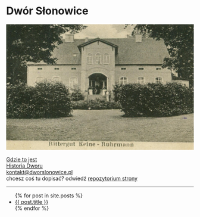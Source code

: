 # Dwór Słonowice

![Dwór dawno temu](Słonowice-pałac-Keine-Ruhrmann.jpg)

[Gdzie to jest](https://maps.app.goo.gl/pCdz4rifPREEBpEn9)  
[Historia Dworu](historia.md)  
<kontakt@dworslonowice.pl>  
chcesz coś tu dopisać? odwiedź [repozytorium strony](https://github.com/SupraSummus/dworslonowice)  

---

<ul>
  {% for post in site.posts %}
    <li>
      <a href="{{ post.url }}">{{ post.title }}</a>
    </li>
  {% endfor %}
</ul>
